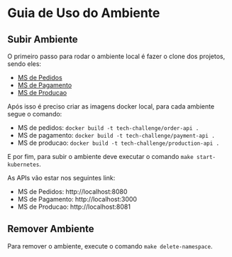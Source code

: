 # Guia de Uso do Ambiente

## Subir Ambiente

O primeiro passo para rodar o ambiente local é fazer o clone dos projetos, sendo eles:
- [MS de Pedidos](https://github.com/humbertogalletto/fiap-soat2-33-fase4-pedidos)
- [MS de Pagamento](https://github.com/gabmaxs/fiap-microservice-pagamento)
- [MS de Producao](https://github.com/DaniloParkour/tech_lances_servico_controle_de_pedidos)

Após isso é preciso criar as imagens docker local, para cada ambiente segue o comando:
- MS de pedidos: `docker build -t tech-challenge/order-api .`
- MS de pagamento: `docker build -t tech-challenge/payment-api .`
- MS de producao: `docker build -t tech-challenge/production-api .`

E por fim, para subir o ambiente deve executar o comando `make start-kubernetes`.

As APIs vão estar nos seguintes link:
- MS de Pedidos: http://localhost:8080
- MS de Pagamento: http://localhost:3000
- MS de Producao: http://localhost:8081

## Remover Ambiente

Para remover o ambiente, execute o comando `make delete-namespace`.
